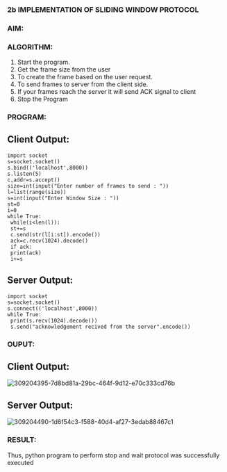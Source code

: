 ### 2b IMPLEMENTATION OF SLIDING WINDOW PROTOCOL
### AIM:
### ALGORITHM:
1. Start the program.
2. Get the frame size from the user
3. To create the frame based on the user request.
4. To send frames to server from the client side.
5. If your frames reach the server it will send ACK signal to client
6. Stop the Program
### PROGRAM:
## Client Output:
```
import socket
s=socket.socket()
s.bind(('localhost',8000))
s.listen(5)
c,addr=s.accept()
size=int(input("Enter number of frames to send : "))
l=list(range(size))
s=int(input("Enter Window Size : "))
st=0
i=0
while True:
 while(i<len(l)):
 st+=s
 c.send(str(l[i:st]).encode())
 ack=c.recv(1024).decode()
 if ack:
 print(ack)
 i+=s
```
## Server Output:
```
import socket
s=socket.socket()
s.connect(('localhost',8000))
while True: 
 print(s.recv(1024).decode())
 s.send("acknowledgement recived from the server".encode())
```
### OUPUT:
## Client Output:
![309204395-7d8bd81a-29bc-464f-9d12-e70c333cd76b](https://github.com/jabezs2005/2b_SLIDING_WINDOW_PROTOCOL/assets/147473463/52e1b92a-a378-4f26-bc7d-1608e6681396)

## Server Output:
![309204490-1d6f54c3-f588-40d4-af27-3edab88467c1](https://github.com/jabezs2005/2b_SLIDING_WINDOW_PROTOCOL/assets/147473463/71ab26b5-6120-4eb5-b26d-ef73d431f345)

### RESULT:
Thus, python program to perform stop and wait protocol was successfully executed

